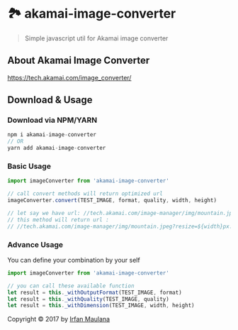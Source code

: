 # 🏞 akamai-image-converter

> Simple javascript util for Akamai image converter

## About Akamai Image Converter

https://tech.akamai.com/image_converter/


## Download & Usage

### Download via NPM/YARN

```js
npm i akamai-image-converter
// OR
yarn add akamai-image-converter
```

### Basic Usage

```js
import imageConverter from 'akamai-image-converter'

// call convert methods will return optimized url
imageConverter.convert(TEST_IMAGE, format, quality, width, height)

// let say we have url: //tech.akamai.com/image-manager/img/mountain.jpeg
// this method will return url :
// //tech.akamai.com/image-manager/img/mountain.jpeg?resize=${width}px:${height}px&output-quality=${quality}&output-format=${format}
```

### Advance Usage

You can define your combination by your self


```js
import imageConverter from 'akamai-image-converter'

// you can call these available function
let result = this._withOutputFormat(TEST_IMAGE, format)
let result = this._withQuality(TEST_IMAGE, quality)
let result = this._withDimension(TEST_IMAGE, width, height)
```



Copyright © 2017 by [Irfan Maulana](https://github.com/mazipan/)
